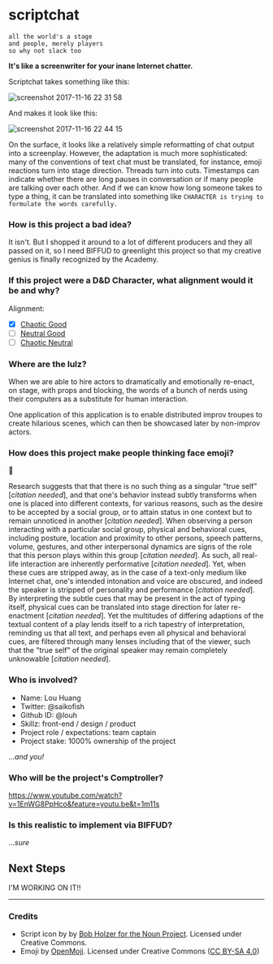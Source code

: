 # scriptchat

```
all the world's a stage
and people, merely players
so why not slack too
```

**It's like a screenwriter for your inane Internet chatter.**

Scriptchat takes something like this:

![screenshot 2017-11-16 22 31 58](https://user-images.githubusercontent.com/2553268/32928333-7511f550-cb1f-11e7-877d-923575e35576.png)

And makes it look like this:

![screenshot 2017-11-16 22 44 15](https://user-images.githubusercontent.com/2553268/32928404-c297cb24-cb1f-11e7-802c-335a65eee0bc.png)

On the surface, it looks like a relatively simple reformatting of chat output into a screenplay. However, the adaptation is much more sophisticated: many of the conventions of text chat must be translated, for instance, emoji reactions turn into stage direction. Threads turn into cuts. Timestamps can indicate whether there are long pauses in conversation or if many people are talking over each other. And if we can know how long someone takes to type a thing, it can be translated into something like `CHARACTER is trying to formulate the words carefully.`

### How is this project a bad idea?

It isn't. But I shopped it around to a lot of different producers and they all passed on it, so I need BIFFUD to greenlight this project so that my creative genius is finally recognized by the Academy.

### If this project were a D&D Character, what alignment would it be and why?

Alignment:
- [x] [Chaotic Good](http://easydamus.com/chaoticgood.html)
- [ ] [Neutral Good](http://easydamus.com/neutralgood.html)
- [ ] [Chaotic Neutral](http://easydamus.com/chaoticneutral.html)

### Where are the lulz?

When we are able to hire actors to dramatically and emotionally re-enact, on stage, with props and blocking, the words of a bunch of nerds using their computers as a substitute for human interaction.

One application of this application is to enable distributed improv troupes to create hilarious scenes, which can then be showcased later by non-improv actors.

### How does this project make people thinking face emoji?

🤔 

Research suggests that that there is no such thing as a singular "true self" [_citation needed_], and that one's behavior instead subtly transforms when one is placed into different contexts, for various reasons, such as the desire to be accepted by a social group, or to attain status in one context but to remain unnoticed in another [_citation needed_]. When observing a person interacting with a particular social group, physical and behavioral cues, including posture, location and proximity to other persons, speech patterns, volume, gestures, and other interpersonal dynamics are signs of the role that this person plays within this group [_citation needed_]. As such, all real-life interaction are inherently performative  [_citation needed_]. Yet, when these cues are stripped away, as in the case of a text-only medium like Internet chat, one's intended intonation and voice are obscured, and indeed the speaker is stripped of personality and performance [_citation needed_]. By interpreting the subtle cues that may be present in the act of typing itself, physical cues can be translated into stage direction for later re-enactment [_citation needed_]. Yet the multitudes of differing adaptions of the textual content of a play lends itself to a rich tapestry of interpretation, reminding us that all text, and perhaps even all physical and behavioral cues, are filtered through many lenses including that of the viewer, such that the "true self" of the original speaker may remain completely unknowable [_citation needed_].

### Who is involved?

- Name: Lou Huang
- Twitter: @saikofish
- Github ID: @louh
- Skillz: front-end / design / product
- Project role / expectations: team captain
- Project stake: 1000% ownership of the project

...*and you!*

### Who will be the project's Comptroller?

https://www.youtube.com/watch?v=1EnWG8PpHco&feature=youtu.be&t=1m11s

### Is this realistic to implement via BIFFUD?

...*sure*

## Next Steps

I'M WORKING ON IT!!

---

### Credits

- Script icon by by [Bob Holzer for the Noun Project](https://thenounproject.com/search/?q=play%20script&i=107088). Licensed under Creative Commons.
- Emoji by [OpenMoji](https://openmoji.org/). Licensed under Creative Commons ([CC BY-SA 4.0](https://creativecommons.org/licenses/by-sa/4.0/#))
